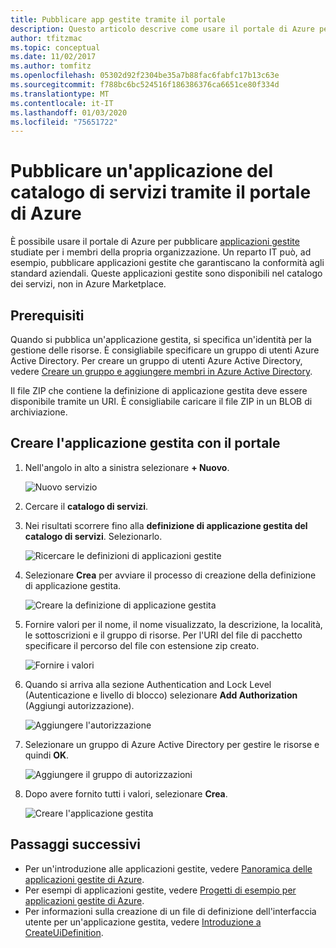 ```yaml
---
title: Pubblicare app gestite tramite il portale
description: Questo articolo descrive come usare il portale di Azure per creare un'applicazione gestita di Azure studiata per i membri della propria organizzazione.
author: tfitzmac
ms.topic: conceptual
ms.date: 11/02/2017
ms.author: tomfitz
ms.openlocfilehash: 05302d92f2304be35a7b88fac6fabfc17b13c63e
ms.sourcegitcommit: f788bc6bc524516f186386376ca6651ce80f334d
ms.translationtype: MT
ms.contentlocale: it-IT
ms.lasthandoff: 01/03/2020
ms.locfileid: "75651722"
---
```

# <a name="publish-a-service-catalog-application-through-azure-portal"></a>Pubblicare un'applicazione del catalogo di servizi tramite il portale di Azure

È possibile usare il portale di Azure per pubblicare [applicazioni gestite](overview.md) studiate per i membri della propria organizzazione. Un reparto IT può, ad esempio, pubblicare applicazioni gestite che garantiscano la conformità agli standard aziendali. Queste applicazioni gestite sono disponibili nel catalogo dei servizi, non in Azure Marketplace.

## <a name="prerequisites"></a>Prerequisiti

Quando si pubblica un'applicazione gestita, si specifica un'identità per la gestione delle risorse. È consigliabile specificare un gruppo di utenti Azure Active Directory. Per creare un gruppo di utenti Azure Active Directory, vedere [Creare un gruppo e aggiungere membri in Azure Active Directory](../../active-directory/fundamentals/active-directory-groups-create-azure-portal.md). 

Il file ZIP che contiene la definizione di applicazione gestita deve essere disponibile tramite un URI. È consigliabile caricare il file ZIP in un BLOB di archiviazione. 

## <a name="create-managed-application-with-portal"></a>Creare l'applicazione gestita con il portale

1. Nell'angolo in alto a sinistra selezionare **+ Nuovo**.

   ![Nuovo servizio](./media/publish-portal/new.png)

1. Cercare il **catalogo di servizi**.

1. Nei risultati scorrere fino alla **definizione di applicazione gestita del catalogo di servizi**. Selezionarlo.

   ![Ricercare le definizioni di applicazioni gestite](./media/publish-portal/select-managed-apps-definition.png)

1. Selezionare **Crea** per avviare il processo di creazione della definizione di applicazione gestita.

   ![Creare la definizione di applicazione gestita](./media/publish-portal/create-definition.png)

1. Fornire valori per il nome, il nome visualizzato, la descrizione, la località, le sottoscrizioni e il gruppo di risorse. Per l'URI del file di pacchetto specificare il percorso del file con estensione zip creato.

   ![Fornire i valori](./media/publish-portal/fill-application-values.png)

1. Quando si arriva alla sezione Authentication and Lock Level (Autenticazione e livello di blocco) selezionare **Add Authorization** (Aggiungi autorizzazione).

   ![Aggiungere l'autorizzazione](./media/publish-portal/add-authorization.png)

1. Selezionare un gruppo di Azure Active Directory per gestire le risorse e quindi **OK**.

   ![Aggiungere il gruppo di autorizzazioni](./media/publish-portal/add-auth-group.png)

1. Dopo avere fornito tutti i valori, selezionare **Crea**.

   ![Creare l'applicazione gestita](./media/publish-portal/create-app.png)

## <a name="next-steps"></a>Passaggi successivi

* Per un'introduzione alle applicazioni gestite, vedere [Panoramica delle applicazioni gestite di Azure](overview.md).
* Per esempi di applicazioni gestite, vedere [Progetti di esempio per applicazioni gestite di Azure](sample-projects.md).
* Per informazioni sulla creazione di un file di definizione dell'interfaccia utente per un'applicazione gestita, vedere [Introduzione a CreateUiDefinition](create-uidefinition-overview.md).